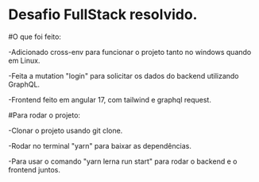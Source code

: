 # Desafio FullStack resolvido.

#O que foi feito:

-Adicionado cross-env para funcionar o projeto tanto no windows quando em Linux.

-Feita a mutation "login" para solicitar os dados do backend utilizando GraphQL.

-Frontend feito em angular 17, com tailwind e graphql request.

#Para rodar o projeto:

-Clonar o projeto usando git clone.

-Rodar no terminal "yarn" para baixar as dependências.

-Para usar o comando "yarn lerna run start" para rodar o backend e o frontend juntos.

